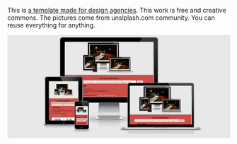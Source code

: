 This is [a template made for design agencies](https://silex-templates.silex.me/agency/).  This work is free and creative commons. The pictures come from unslplash.com community. You can reuse everything for anything.

![agency template](https://raw.githubusercontent.com/silexlabs/silex-templates/gh-pages/agency/screenshot.png)
